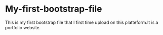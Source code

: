 # My-first-bootstrap-file
This is my first bootstrap file that I first time upload on this platteform.It is a portfolio website.
